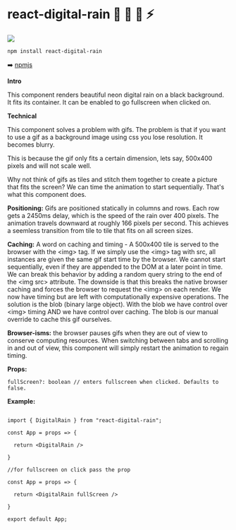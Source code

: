 # react-digital-rain 💊 🔴 🔵 ⚡

<img src="./src/digital_rain.gif">

```
npm install react-digital-rain
```

➡️ [npmjs](https://www.npmjs.com/package/react-digital-rain)

**Intro**

This component renders beautiful neon digital rain on a black background. 
It fits its container.
It can be enabled to go fullscreen when clicked on.


**Technical**

This component solves a problem with gifs. The problem is that if you want to use a gif as a background image using css you lose resolution.  It becomes blurry. 

This is because the gif only fits a certain dimension, lets say, 500x400 pixels and will not scale well.

Why not think of gifs as tiles and stitch them together to create a picture that fits the screen? We can time the animation to start sequentially.  That's what this component does.

**Positioning:** Gifs are positioned statically in columns and rows. Each row gets a 2450ms delay, which is the speed of the rain over 400 pixels.   The animation travels downward at roughly 166 pixels per second. This achieves a seemless transition from tile to tile that fits on all screen sizes.

**Caching:** A word on caching and timing - A 500x400 tile is served to the browser with the \<img> tag. If we simply use the \<img> tag with src, all instances are given the same gif start time by the browser.  We cannot start sequentially, even if they are appended to the DOM at a later point in time. We can break this behavior by adding a random query string to the end of the \<img src> attribute.  The downside is that this breaks the native browser caching and forces the browser to request the \<img> on each render.  We now have timing but are left with computationally expensive operations. The solution is the blob (binary large object).  With the blob we have control over \<img> timing AND we have control over caching.  The blob is our manual override to cache this gif ourselves.

**Browser-isms:** the browser pauses gifs when they are out of view to conserve computing resources. When switching between tabs and scrolling in and out of view, this component will simply restart the animation to regain timing.

**Props:**

```
fullScreen?: boolean // enters fullscreen when clicked. Defaults to false.
```

**Example:**

```

import { DigitalRain } from "react-digital-rain";

const App = props => {

  return <DigitalRain />

}

//for fullscreen on click pass the prop

const App = props => {

  return <DigitalRain fullScreen />

}

export default App;
```
